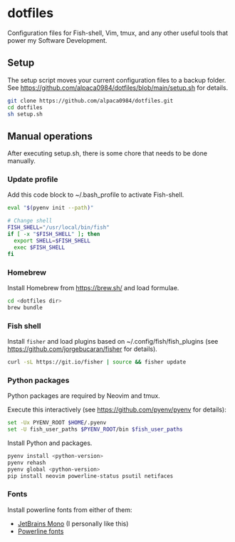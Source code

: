 # dotfiles

Configuration files for Fish-shell, Vim, tmux, and any other useful tools that power my Software Development.

## Setup

The setup script moves your current configuration files to a backup folder. See https://github.com/alpaca0984/dotfiles/blob/main/setup.sh for details.
```sh
git clone https://github.com/alpaca0984/dotfiles.git
cd dotfiles
sh setup.sh
```

## Manual operations

After executing setup.sh, there is some chore that needs to be done manually.

### Update profile

Add this code block to ~/.bash_profile to activate Fish-shell.
```sh
eval "$(pyenv init --path)"

# Change shell
FISH_SHELL="/usr/local/bin/fish"
if [ -x "$FISH_SHELL" ]; then
  export SHELL=$FISH_SHELL
  exec $FISH_SHELL
fi
```

### Homebrew

Install Homebrew from https://brew.sh/ and load formulae.
```sh
cd <dotfiles dir>
brew bundle
```

### Fish shell

Install `fisher` and load plugins based on ~/.config/fish/fish_plugins (see https://github.com/jorgebucaran/fisher for details).
```sh
curl -sL https://git.io/fisher | source && fisher update
```

### Python packages

Python packages are required by Neovim and tmux.

Execute this interactively (see https://github.com/pyenv/pyenv for details):
```sh
set -Ux PYENV_ROOT $HOME/.pyenv
set -U fish_user_paths $PYENV_ROOT/bin $fish_user_paths
```

Install Python and packages.
```sh
pyenv install <python-version>
pyenv rehash
pyenv global <python-version>
pip install neovim powerline-status psutil netifaces
```

### Fonts

Install powerline fonts from either of them:
- [JetBrains Mono](https://www.jetbrains.com/lp/mono/) (I personally like this)
- [Powerline fonts](https://github.com/powerline/fonts)
